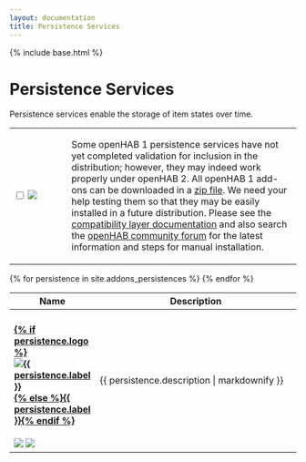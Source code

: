 ```yaml
---
layout: documentation
title: Persistence Services
---
```


{% include base.html %}

# Persistence Services

Persistence services enable the storage of item states over time.

<table id="persistence-select" class="striped">
  <tbody>
    <tr>
      <td width="20%">
        <p>
          <input type="checkbox" class="filled-in" id="manual-checkbox" />
          <label for="manual-checkbox"><img src="{{base}}/images/tag-install-manual.svg"></label>
        </p>
      </td>
      <td>
        <p>
        Some openHAB 1 persistence services have not yet completed validation for inclusion in the distribution; however, they may indeed work properly under openHAB 2.
        All openHAB 1 add-ons can be downloaded in a <a href="https://bintray.com/openhab/mvn/download_file?file_path=org%2Fopenhab%2Fdistro%2Fopenhab%2F1.9.0%2Fopenhab-1.9.0-addons.zip">zip file</a>.  
        We need your help testing them so that they may be easily installed in a future distribution.
        Please see the <a href="{{base}}/developers/development/compatibilitylayer.html#how-to-use-openhab-1x-add-ons-that-are-not-part-of-the-distribution">compatibility layer documentation</a> and
        also search the <a href="https://community.openhab.org">openHAB community forum</a> for the latest information and steps for manual installation.
        </p>
      </td>
    </tr>
  </tbody>
</table>

<table id="persistence-overview" class="bordered addon-table">
  <thead>
    <tr>
      <th data-field="label" width="20%">Name</th>
      <th data-field="description">Description</th>
    </tr>
  </thead>
  <tbody>
    {% for persistence in site.addons_persistences %}
        <tr class="install-{{persistence.install}} since-{{persistence.since}}">
          <td>
            <h4><a href="{{base}}{{persistence.url}}">{% if persistence.logo %}<img class="logo" src="{{base}}/{{persistence.logo}}" title="{{ persistence.label }}" alt="{{ persistence.label }}" />{% else %}{{ persistence.label }}{% endif %}</a></h4>
            <img src="{{base}}/images/tag-since-{{persistence.since}}.svg"> <img src="{{base}}/images/tag-install-{{persistence.install}}.svg">
          </td>
          <td>{{ persistence.description | markdownify }}</td>
        </tr>
    {% endfor %}
 </tbody>
</table>
